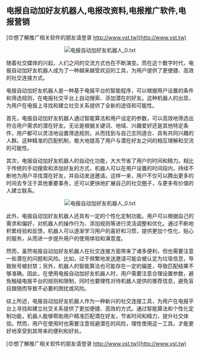 ## **电报自动加好友机器人,电报改资料,电报推广软件,电报营销**

[😍想了解推广相关软件的朋友请登录 http://www.vst.tw](http://www.vst.tw)

 <center><img src="https://vst.tw/MP4/tuiguang/png/0.png" alt="电报自动加好友机器人_0.txt"></center>

随着社交媒体的兴起，人们之间的交流方式也在不断演变。而在这个数字时代，电报自动加好友机器人成为了一种越来越受欢迎的工具，为用户提供了更便捷、高效的社交连接方式。

电报自动加好友机器人是一种基于电报平台的智能程序，可以根据用户设置的条件和筛选规则，在电报社交平台上自动搜索、添加潜在的好友。这种机器人的出现，为用户在电报上寻找和建立社交关系提供了全新的途径和可能性。

首先，电报自动加好友机器人通过智能算法和用户设定的参数，可以高效地筛选出符合用户需求的潜在好友。无论是根据关键词、地域、兴趣爱好还是其他特定条件，用户都可以灵活地设置筛选规则，从而找到与自己志同道合、具有共同兴趣的人群。这种精准的匹配机制，极大地提高了用户与潜在好友之间的相互理解和交流的可能性。

其次，电报自动加好友机器人的自动化功能，大大节省了用户的时间和精力。相比于传统的手动搜索和添加好友的方式，机器人可以在用户设置的时间段内，持续不断地为用户寻找潜在好友，并自动发送邀请。这样一来，用户不仅可以腾出更多的时间去专注于其他重要事务，还可以更快地扩展自己的社交圈子，与更多有价值的人建立联系。

 <center><img src="https://vst.tw/MP4/tuiguang/png/4.png" alt="电报自动加好友机器人_0.txt"></center>

此外，电报自动加好友机器人还具有一定的个性化定制功能。用户可以根据自己的需求和偏好，对机器人的操作行为、添加规则等进行灵活调整和优化。通过不断地积累经验和反馈，机器人可以逐渐学习用户的喜好和习惯，提供更加个性化、贴心的服务，从而进一步提升用户的使用体验和满意度。

然而，虽然电报自动加好友机器人在社交连接方面带来了诸多便利，但也需要注意一些潜在的问题和风险。比如，过于频繁地发送邀请可能会被认定为垃圾信息，导致账号被封禁；另外，机器人的智能算法也可能存在一定的偏差，导致匹配结果不够准确。因此，在使用电报自动加好友机器人时，用户需要注意合理设置参数，避免触碰电报平台的规则和限制，同时也要理性对待机器人提供的推荐信息，避免盲目跟随而导致不必要的困扰或风险。

综上所述，电报自动加好友机器人作为一种新兴的社交连接工具，为用户在电报平台上寻找和建立社交关系提供了更加便捷、高效的方式。通过智能算法和个性化定制功能，机器人能够帮助用户精准匹配潜在好友，节省时间和精力，提升社交体验。然而，用户在使用时也需要注意规避潜在的风险，理性使用这一工具，才能更好地享受到其带来的便利和好处。

[😍想了解推广相关软件的朋友请登录 http://www.vst.tw](http://www.vst.tw)



